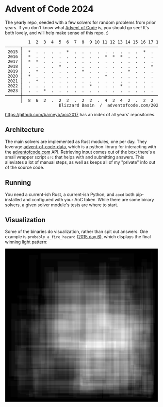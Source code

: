 # Advent of Code 2024

The yearly repo, seeded with a few solvers for random problems from prior years.
If you don't know what [Advent of Code](https://adventofcode.com) is, you should
go see! It's both lovely, and will help make sense of this repo. :)

<pre id="current-status">
         1  2  3  4  5  6  7  8  9 10 11 12 13 14 15 16 17 18 19 20 21 22 23 24 25 │   #
──────┬────────────────────────────────────────────────────────────────────────────┼─────
 2015 │  *  .  .  .  .  *  .  .  .  .  .  .  .  .  .  *  .  .  .  .  .  .  .  .  . │   6
 2016 │  *  .  .  .  .  .  .  .  .  .  *  *  *  .  .  .  .  .  *  .  .  .  .  .  . │  10
 2017 │  *  *  .  .  .  .  .  .  .  .  .  .  .  .  .  .  .  .  .  .  .  .  *  .  . │   6
 2018 │  .  .  .  .  *  .  .  .  .  .  .  .  .  .  .  .  *  .  .  .  .  .  .  .  . │   4
 2019 │  .  *  .  .  .  .  .  *  .  .  .  .  .  *  .  .  .  .  .  .  .  .  .  .  . │   6
 2020 │  *  .  .  .  .  .  .  .  .  .  *  .  .  .  .  .  .  *  .  .  .  *  .  .  . │   8
 2021 │  .  *  .  .  .  .  .  .  .  .  .  .  .  .  .  .  .  .  .  .  .  .  .  .  . │   2
 2022 │  .  .  .  .  .  .  .  .  *  .  .  .  *  .  .  .  .  .  .  *  .  .  .  ?  . │   6
 2023 │  .  .  *  .  .  .  .  .  .  .  .  .  .  .  .  .  .  .  .  .  .  .  .  .  . │   2
──────┼────────────────────────────────────────────────────────────────────────────┼─────
      │  8  6  2  .  2  2  .  2  2  .  4  2  4  2  .  2  2  2  2  2  .  2  2  .  . │  50
                     Blizzard Basin  /  adventofcode.com/2022/day/24
</pre>

https://github.com/barneyb/aoc2017 has an index of all years' repositories.

## Architecture

The main solvers are implemented as Rust modules, one per day. They leverage
[advent-of-code-data](https://github.com/wimglenn/advent-of-code-data), which
is a python library for interacting with the [adventofcode.com](https://adventofcode.com)
API. Retrieving input comes out of the box; there's a small wrapper script `src`
that helps with and submitting answers. This alleviates a lot of manual steps,
as well as keeps all of my "private" info out of the source code.

## Running

You need a current-ish Rust, a current-ish Python, and `aocd` both pip-installed
and configured with your AoC token. While there are some binary solvers, a given
solver module's tests are where to start.

## Visualization

Some of the binaries do visualization, rather than spit out answers. One example
is `probably_a_fire_hazard` ([2015 day 6](https://adventofcode.com/2015/day/6)),
which displays the final winning light pattern:

![Probably a Fire Hazard](viz/probably_a_fire_hazard.png)
